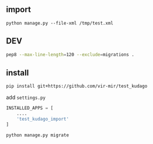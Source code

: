 ## import
`python manage.py --file-xml /tmp/test.xml`

## DEV
```bash
pep8 --max-line-length=120 --exclude=migrations .
```

## install
```bash
pip install git+https://github.com/vir-mir/test_kudago
```

add `settings.py`
```python
INSTALLED_APPS = [
    ....
    'test_kudago_import'
]
```

```bash
python manage.py migrate
```
